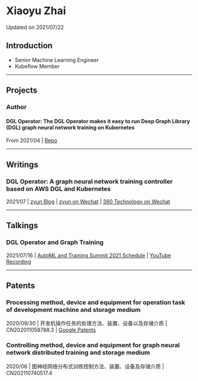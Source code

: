 # Xiaoyu Zhai

Updated on 2021/07/22

## Introduction

- Senior Machine Learning Engineer
- Kubeflow Member

----
## Projects

### Author

#### DGL Operator: The DGL Operator makes it easy to run Deep Graph Library (DGL) graph neural network training on Kubernetes
From 2021/04 | [Repo](https://github.com/Qihoo360/dgl-operator) 

----
## Writings

### DGL Operator: A graph neural network training controller based on AWS DGL and Kubernetes
2021/07 | [zyun Blog](https://zyun.360.cn/blog/?p=987) | [zyun on Wechat](https://mp.weixin.qq.com/s/dZQErgk0BP_usTQON3I5Uw) | [360 Technology on Wechat](https://mp.weixin.qq.com/s/3C4EUPud1Z_GVQcwH4kCiA) 

----
## Talkings

### DGL Operator and Graph Training
2021/07/16 | [AutoML and Training Summit 2021 Schedule](https://docs.google.com/document/d/1vGluSPHmAqEr8k9Dmm82RcQ-MVnqbYYSfnjMGB-aPuo/edit) | [YouTube Recording](https://www.youtube.com/watch?v=hlrdWey0RKs&list=PL2gwy7BdKoGd9HQBCz1iC7vyFVN7Wa9N2) 

----
## Patents

### Processing method, device and equipment for operation task of development machine and storage medium
2020/09/30 | 开发机操作任务的处理方法、装置、设备以及存储介质 | CN202011058788.3 | [Google Patents](https://patents.google.com/patent/CN112035220A/en) 

### Controlling method, device and equipment for graph neural network distributed training and storage medium
2020/06 | 图神经网络分布式训练控制方法、装置、设备及存储介质 | CN202110740517.4 
